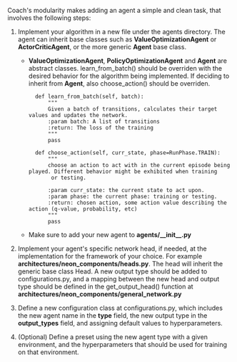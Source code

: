 <!-- language-all: python -->

Coach's modularity makes adding an agent a simple and clean task, that involves the following steps:

1.	Implement your algorithm in a new file under the agents directory. The agent can inherit base classes such as **ValueOptimizationAgent** or **ActorCriticAgent**, or the more generic **Agent** base class.
    
    * **ValueOptimizationAgent**, **PolicyOptimizationAgent** and **Agent** are abstract classes. 
    learn_from_batch() should be overriden with the desired behavior for the algorithm being implemented. If deciding to inherit from **Agent**, also choose_action() should be overriden.       
        
    
            def learn_from_batch(self, batch):
                """
                Given a batch of transitions, calculates their target values and updates the network.
                :param batch: A list of transitions
                :return: The loss of the training
                """
                pass
                
            def choose_action(self, curr_state, phase=RunPhase.TRAIN):
                """
                choose an action to act with in the current episode being played. Different behavior might be exhibited when training
                 or testing.
                 
                :param curr_state: the current state to act upon.  
                :param phase: the current phase: training or testing.
                :return: chosen action, some action value describing the action (q-value, probability, etc)
                """
                pass
                
            
       
    * Make sure to add your new agent to **agents/\_\_init\_\_.py**
    
2.	Implement your agent's specific network head, if needed, at the implementation for the framework of your choice. For example **architectures/neon_components/heads.py**. The head will inherit the generic base class Head.
    A new output type should be added to configurations.py, and a mapping between the new head and output type should be defined in the get_output_head() function at **architectures/neon_components/general_network.py**
3.	Define a new configuration class at configurations.py, which includes the new agent name in the **type** field, the new output type in the **output_types** field, and assigning default values to hyperparameters.
4.	(Optional) Define a preset using the new agent type with a given environment, and the hyperparameters that should be used for training on that environment.

